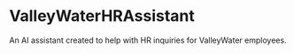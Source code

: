 # ValleyWaterHRAssistant
An AI assistant created to help with HR inquiries for ValleyWater employees.
